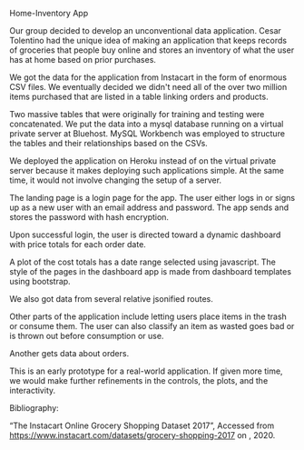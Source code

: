 Home-Inventory App

Our group decided to develop an unconventional data application. Cesar Tolentino had the unique idea of making an application that keeps records of groceries that people buy online and stores an inventory of what the user has at home based on prior purchases. 

We got the data for the application from Instacart in the form of enormous CSV files. We eventually decided we didn't need all of the over two million items purchased that are listed in a table linking orders and products. 

Two massive tables that were originally for training and testing were concatenated. We put the data into a mysql database running on a virtual private server at Bluehost.  MySQL Workbench was employed to structure the tables and their relationships based on the CSVs. 

We deployed the application on Heroku instead of on the virtual private server because it makes deploying such applications simple. At the same time, it would not involve changing the setup of a server.

The landing page is a login page for the app. The user either logs in or signs up as a new user with an email address and password. The app sends and stores the password with hash encryption. 

Upon successful login, the user is directed toward a dynamic dashboard with price totals for each order date. 

A plot of the cost totals has a date range selected using javascript.
The style of the pages in the dashboard app is made from dashboard templates using bootstrap.

We also got data from several relative jsonified routes. 

Other parts of the application include letting users place items in the trash or consume them. The user can also classify an item as wasted goes bad or is thrown out before consumption or use.

Another gets data about orders. 

This is an early prototype for a real-world application. If given more time, we would make further refinements in the controls, the plots, and the interactivity.


Bibliography:

“The Instacart Online Grocery Shopping Dataset 2017”, Accessed from https://www.instacart.com/datasets/grocery-shopping-2017 on , 2020.